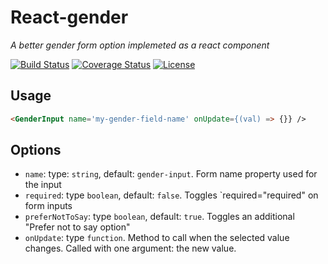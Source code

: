# React-gender

_A better gender form option implemeted as a react component_

[![Build Status](https://travis-ci.org/ajgamble-milner/react-gender.svg?branch=master)](https://travis-ci.org/ajgamble-milner/react-gender)
[![Coverage Status](https://coveralls.io/repos/github/ajgamble-milner/react-gender/badge.svg?branch=master)](https://coveralls.io/github/ajgamble-milner/react-gender?branch=master)
[![License](https://img.shields.io/github/license/ajgamble-milner/react-gender.svg)](/LICENSE)

## Usage

```html
<GenderInput name='my-gender-field-name' onUpdate={(val) => {}} />
```

## Options

- `name`: type: `string`, default: `gender-input`. Form name property used for the input
- `required`: type `boolean`, default: `false`. Toggles `required="required" on form inputs
- `preferNotToSay`: type `boolean`, default: `true`. Toggles an additional "Prefer not to say option"
- `onUpdate`: type `function`. Method to call when the selected value changes. Called with one argument: the new value.
